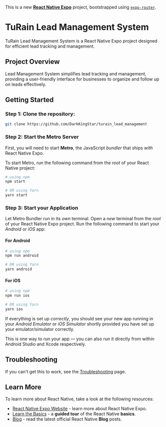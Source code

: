 This is a new [**React Native Expo**](https://expo.dev) project, bootstrapped using [`expo-router`](https://docs.expo.dev/router/introduction/).

# TuRain Lead Management System

TuRain Lead Management System is a React Native Expo project designed for efficient lead tracking and management.

## Project Overview

Lead Management System simplifies lead tracking and management, providing a user-friendly interface for businesses to organize and follow up on leads effectively.

## Getting Started 

### Step 1: Clone the repository:

```bash
git clone https://github.com/DarkKingStar/turain_lead_management
```


### Step 2: Start the Metro Server

First, you will need to start **Metro**, the JavaScript _bundler_ that ships _with_ React Native Expo.

To start Metro, run the following command from the _root_ of your React Native project:

```bash
# using npm
npm start

# OR using Yarn
yarn start
```

### Step 3: Start your Application

Let Metro Bundler run in its _own_ terminal. Open a _new_ terminal from the _root_ of your React Native Expo project. Run the following command to start your _Android_ or _iOS_ app:

#### For Android

```bash
# using npm
npm run android

# OR using Yarn
yarn android
```

#### For iOS

```bash
# using npm
npm run ios

# OR using Yarn
yarn ios
```

If everything is set up _correctly_, you should see your new app running in your _Android Emulator_ or _iOS Simulator_ shortly provided you have set up your emulator/simulator correctly.

This is one way to run your app — you can also run it directly from within Android Studio and Xcode respectively.

## Troubleshooting

If you can't get this to work, see the [Troubleshooting](https://expo.dev/docs/troubleshooting) page.

## Learn More

To learn more about React Native, take a look at the following resources:

- [React Native Expo Website](https://expo.dev) - learn more about React Native Expo.
- [Learn the Basics](https://expo.dev/docs/getting-started) - a **guided tour** of the React Native **basics**.
- [Blog](https://expo.dev/blog) - read the latest official React Native **Blog** posts.
